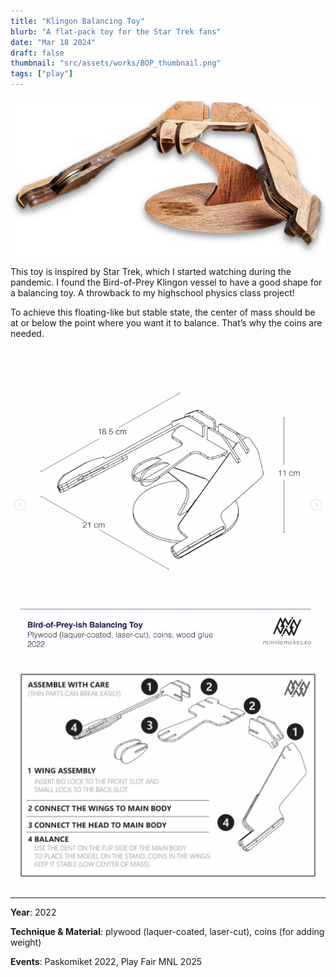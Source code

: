 ```yaml
---
title: "Klingon Balancing Toy"
blurb: "A flat-pack toy for the Star Trek fans"
date: "Mar 18 2024"
draft: false
thumbnail: "src/assets/works/BOP_thumbnail.png"
tags: ["play"]
---
```


![Klingon Balancing Toy](src/assets/works/BOP_main.png)

This toy is inspired by Star Trek, which I started watching during the pandemic. I found the Bird-of-Prey Klingon vessel to have a good shape for a balancing toy. A throwback to my highschool physics class project!

To achieve this floating-like but stable state, the center of mass should be at or below the point where you want it to balance. That’s why the coins are needed.

![Klingon Balancing Toy](src/assets/works/BOP_iso_drawing.png)
![Klingon Balancing Toy](src/assets/works/BOP_manual_small.jpg)

---
**Year**: 2022

**Technique & Material**: plywood (laquer-coated, laser-cut), coins (for adding weight)

**Events**: Paskomiket 2022, Play Fair MNL 2025
